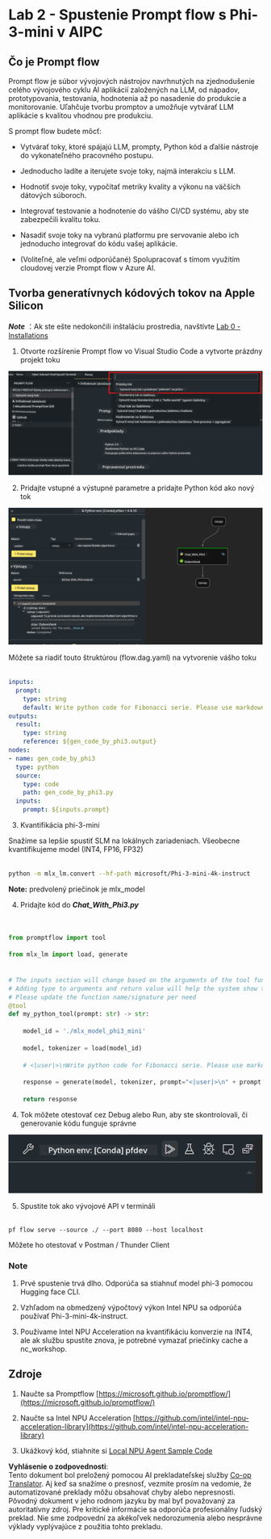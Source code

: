 <!--
CO_OP_TRANSLATOR_METADATA:
{
  "original_hash": "3dbbf568625b1ee04b354c2dc81d3248",
  "translation_date": "2025-05-09T19:41:30+00:00",
  "source_file": "md/02.Application/02.Code/Phi3/VSCodeExt/HOL/Apple/02.PromptflowWithMLX.md",
  "language_code": "sk"
}
-->
# **Lab 2 - Spustenie Prompt flow s Phi-3-mini v AIPC**

## **Čo je Prompt flow**

Prompt flow je súbor vývojových nástrojov navrhnutých na zjednodušenie celého vývojového cyklu AI aplikácií založených na LLM, od nápadov, prototypovania, testovania, hodnotenia až po nasadenie do produkcie a monitorovanie. Uľahčuje tvorbu promptov a umožňuje vytvárať LLM aplikácie s kvalitou vhodnou pre produkciu.

S prompt flow budete môcť:

- Vytvárať toky, ktoré spájajú LLM, prompty, Python kód a ďalšie nástroje do vykonateľného pracovného postupu.

- Jednoducho ladíte a iterujete svoje toky, najmä interakciu s LLM.

- Hodnotiť svoje toky, vypočítať metriky kvality a výkonu na väčších dátových súboroch.

- Integrovať testovanie a hodnotenie do vášho CI/CD systému, aby ste zabezpečili kvalitu toku.

- Nasadiť svoje toky na vybranú platformu pre servovanie alebo ich jednoducho integrovať do kódu vašej aplikácie.

- (Voliteľné, ale veľmi odporúčané) Spolupracovať s tímom využitím cloudovej verzie Prompt flow v Azure AI.

## **Tvorba generatívnych kódových tokov na Apple Silicon**

***Note*** ：Ak ste ešte nedokončili inštaláciu prostredia, navštívte [Lab 0 -Installations](./01.Installations.md)

1. Otvorte rozšírenie Prompt flow vo Visual Studio Code a vytvorte prázdny projekt toku

![create](../../../../../../../../../translated_images/pf_create.d6172d8277a78a7fa82cd6ff727ed44e037fa78b662f1f62d5963f36d712d229.sk.png)

2. Pridajte vstupné a výstupné parametre a pridajte Python kód ako nový tok

![flow](../../../../../../../../../translated_images/pf_flow.d5646a323fb7f444c0b98b4521057a592325c583e7ba18bc31500bc0415e9ef3.sk.png)

Môžete sa riadiť touto štruktúrou (flow.dag.yaml) na vytvorenie vášho toku

```yaml

inputs:
  prompt:
    type: string
    default: Write python code for Fibonacci serie. Please use markdown as output
outputs:
  result:
    type: string
    reference: ${gen_code_by_phi3.output}
nodes:
- name: gen_code_by_phi3
  type: python
  source:
    type: code
    path: gen_code_by_phi3.py
  inputs:
    prompt: ${inputs.prompt}


```

3. Kvantifikácia phi-3-mini

Snažíme sa lepšie spustiť SLM na lokálnych zariadeniach. Všeobecne kvantifikujeme model (INT4, FP16, FP32)

```bash

python -m mlx_lm.convert --hf-path microsoft/Phi-3-mini-4k-instruct

```

**Note:** predvolený priečinok je mlx_model

4. Pridajte kód do ***Chat_With_Phi3.py***

```python


from promptflow import tool

from mlx_lm import load, generate


# The inputs section will change based on the arguments of the tool function, after you save the code
# Adding type to arguments and return value will help the system show the types properly
# Please update the function name/signature per need
@tool
def my_python_tool(prompt: str) -> str:

    model_id = './mlx_model_phi3_mini'

    model, tokenizer = load(model_id)

    # <|user|>\nWrite python code for Fibonacci serie. Please use markdown as output<|end|>\n<|assistant|>

    response = generate(model, tokenizer, prompt="<|user|>\n" + prompt  + "<|end|>\n<|assistant|>", max_tokens=2048, verbose=True)

    return response


```

4. Tok môžete otestovať cez Debug alebo Run, aby ste skontrolovali, či generovanie kódu funguje správne

![RUN](../../../../../../../../../translated_images/pf_run.d918637dc00f61e9bdeec37d4cc9646f77d270ac9203bcce13569f3157202b6e.sk.png)

5. Spustite tok ako vývojové API v termináli

```

pf flow serve --source ./ --port 8080 --host localhost   

```

Môžete ho otestovať v Postman / Thunder Client

### **Note**

1. Prvé spustenie trvá dlho. Odporúča sa stiahnuť model phi-3 pomocou Hugging face CLI.

2. Vzhľadom na obmedzený výpočtový výkon Intel NPU sa odporúča používať Phi-3-mini-4k-instruct.

3. Používame Intel NPU Acceleration na kvantifikáciu konverzie na INT4, ale ak službu spustíte znova, je potrebné vymazať priečinky cache a nc_workshop.

## **Zdroje**

1. Naučte sa Promptflow [https://microsoft.github.io/promptflow/](https://microsoft.github.io/promptflow/)

2. Naučte sa Intel NPU Acceleration [https://github.com/intel/intel-npu-acceleration-library](https://github.com/intel/intel-npu-acceleration-library)

3. Ukážkový kód, stiahnite si [Local NPU Agent Sample Code](../../../../../../../../../code/07.Lab/01/AIPC/local-npu-agent)

**Vyhlásenie o zodpovednosti**:  
Tento dokument bol preložený pomocou AI prekladateľskej služby [Co-op Translator](https://github.com/Azure/co-op-translator). Aj keď sa snažíme o presnosť, vezmite prosím na vedomie, že automatizované preklady môžu obsahovať chyby alebo nepresnosti. Pôvodný dokument v jeho rodnom jazyku by mal byť považovaný za autoritatívny zdroj. Pre kritické informácie sa odporúča profesionálny ľudský preklad. Nie sme zodpovední za akékoľvek nedorozumenia alebo nesprávne výklady vyplývajúce z použitia tohto prekladu.